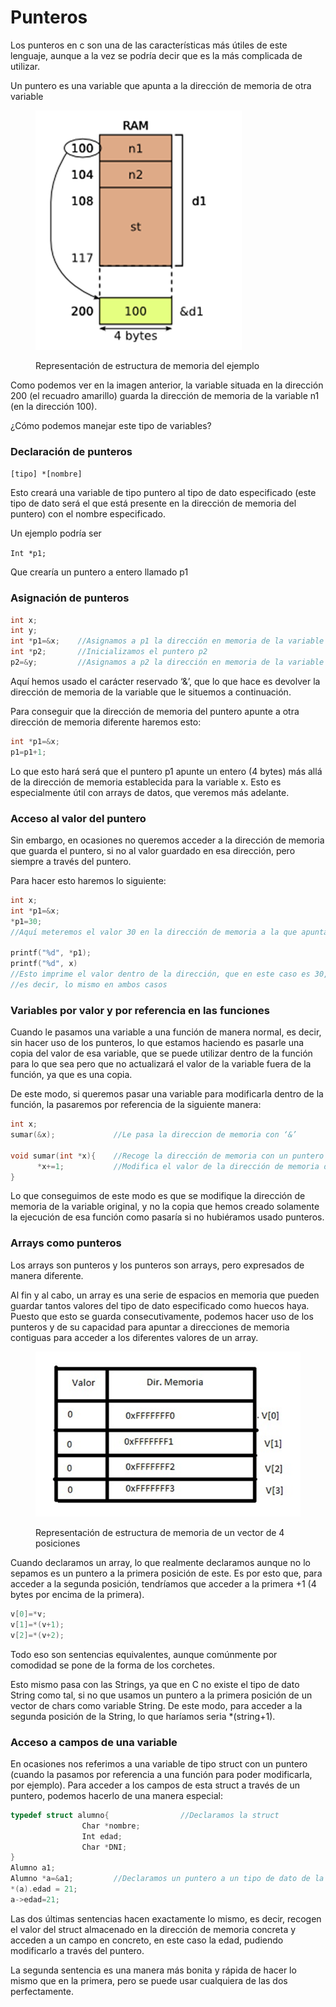 # Punteros

Los punteros en c son una de las características más útiles de este lenguaje, aunque a la vez se podría decir que es la más complicada de utilizar.

Un puntero es una variable que apunta a la dirección de memoria de otra variable

<figure><img src="../../../.gitbook/assets/image (1) (1) (1).png" alt=""><figcaption><p>Representación de estructura de memoria del ejemplo</p></figcaption></figure>

Como podemos ver en la imagen anterior, la variable situada en la dirección 200 (el recuadro amarillo) guarda la dirección de memoria de la variable n1 (en la dirección 100).

¿Cómo podemos manejar este tipo de variables?

&#x20;

### Declaración de punteros

`[tipo] *[nombre]`

Esto creará una variable de tipo puntero al tipo de dato especificado (este tipo de dato será el que está presente en la dirección de memoria del puntero) con el nombre especificado.

Un ejemplo podría ser

`Int *p1;`

Que crearía un puntero a entero llamado p1

&#x20;

### Asignación de punteros

```c
int x;
int y;
int *p1=&x;    //Asignamos a p1 la dirección en memoria de la variable x
int *p2;       //Inicializamos el puntero p2
p2=&y;         //Asignamos a p2 la dirección en memoria de la variable y
```

Aquí hemos usado el carácter reservado ‘&’, que lo que hace es devolver la dirección de memoria de la variable que le situemos a continuación.

Para conseguir que la dirección de memoria del puntero apunte a otra dirección de memoria diferente haremos esto:

```c
int *p1=&x;
p1=p1+1;
```

Lo que esto hará será que el puntero p1 apunte un entero (4 bytes) más allá de la dirección de memoria establecida para la variable x. Esto es especialmente útil con arrays de datos, que veremos más adelante.

&#x20;

### Acceso al valor del puntero

Sin embargo, en ocasiones no queremos acceder a la dirección de memoria que guarda el puntero, si no al valor guardado en esa dirección, pero siempre a través del puntero.

Para hacer esto haremos lo siguiente:

```c
int x;
int *p1=&x;
*p1=30;               
//Aquí meteremos el valor 30 en la dirección de memoria a la que apunta p1

printf("%d", *p1);    
printf("%d", x)       
//Esto imprime el valor dentro de la dirección, que en este caso es 30,
//es decir, lo mismo en ambos casos
```

### Variables por valor y por referencia en las funciones

Cuando le pasamos una variable a una función de manera normal, es decir, sin hacer uso de los punteros, lo que estamos haciendo es pasarle una copia del valor de esa variable, que se puede utilizar dentro de la función para lo que sea pero que no actualizará el valor de la variable fuera de la función, ya que es una copia.

De este modo, si queremos pasar una variable para modificarla dentro de la función, la pasaremos por referencia de la siguiente manera:

```c
int x;
sumar(&x);             //Le pasa la direccion de memoria con ‘&’
 
void sumar(int *x){    //Recoge la dirección de memoria con un puntero
      *x+=1;           //Modifica el valor de la dirección de memoria del puntero
}
```

Lo que conseguimos de este modo es que se modifique la dirección de memoria de la variable original, y no la copia que hemos creado solamente la ejecución de esa función como pasaría si no hubiéramos usado punteros.

&#x20;

### Arrays como punteros

Los arrays son punteros y los punteros son arrays, pero expresados de manera diferente.

Al fin y al cabo, un array es una serie de espacios en memoria que pueden guardar tantos valores del tipo de dato especificado como huecos haya. Puesto que esto se guarda consecutivamente, podemos hacer uso de los punteros y de su capacidad para apuntar a direcciones de memoria contiguas para acceder a los diferentes valores de un array.

<figure><img src="../../../.gitbook/assets/image (8) (1).png" alt=""><figcaption><p>Representación de estructura de memoria de un vector de 4 posiciones</p></figcaption></figure>

Cuando declaramos un array, lo que realmente declaramos aunque no lo sepamos es un puntero a la primera posición de este. Es por esto que, para acceder a la segunda posición, tendríamos que acceder a la primera +1 (4 bytes por encima de la primera).

```c
v[0]=*v;
v[1]=*(v+1);
v[2]=*(v+2);
```

Todo eso son sentencias equivalentes, aunque comúnmente por comodidad se pone de la forma de los corchetes.

Esto mismo pasa con las Strings, ya que en C no existe el tipo de dato String como tal, si no que usamos un puntero a la primera posición de un vector de chars como variable String. De este modo, para acceder a la segunda posición de la String, lo que haríamos seria \*(string+1).

&#x20;

### Acceso a campos de una variable

En ocasiones nos referimos a una variable de tipo struct con un puntero (cuando la pasamos por referencia a una función para poder modificarla, por ejemplo). Para acceder a los campos de esta struct a través de un puntero, podemos hacerlo de una manera especial:

```c
typedef struct alumno{                //Declaramos la struct
                Char *nombre;
                Int edad;
                Char *DNI;
}
Alumno a1;
Alumno *a=&a1;         //Declaramos un puntero a un tipo de dato de la struct
*(a).edad = 21;
a->edad=21;
```

Las dos últimas sentencias hacen exactamente lo mismo, es decir, recogen el valor del struct almacenado en la dirección de memoria concreta y acceden a un campo en concreto, en este caso la edad, pudiendo modificarlo a través del puntero.

La segunda sentencia es una manera más bonita y rápida de hacer lo mismo que en la primera, pero se puede usar cualquiera de las dos perfectamente.
